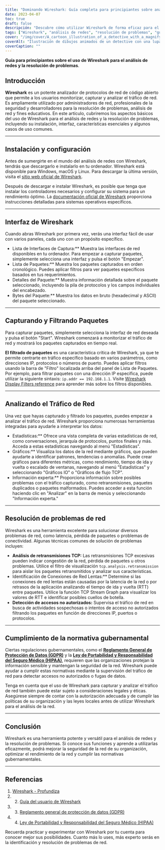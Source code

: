 ```yaml
---
title: "Dominando Wireshark: Guía completa para principiantes sobre análisis de redes"
date: 2023-04-07
toc: true
draft: false
descripción: "Descubre cómo utilizar Wireshark de forma eficaz para el análisis de redes y la solución de problemas con esta detallada guía para principiantes."
tags: ["Wireshark", "análisis de redes", "resolución de problemas", "guía para principiantes", "monitorización de redes", "captura de paquetes", "protocolos de red", "TCP/IP", "visualización de datos", "seguridad de redes", "filtros de captura", "filtros de visualización", "dispositivos de red", "Ethernet", "topología de redes", "diagnóstico de redes", "administración de redes", "rendimiento de redes", "tutorial de Wireshark", "paquetes de datos"].
cover: "/img/cover/A_cartoon_illustration_of_a_detective_with_a_magnifying_glass.png"
coverAlt: "Ilustración de dibujos animados de un detective con una lupa analizando cables de red, mientras el logotipo de Wireshark se cierra sobre ellos, simbolizando el proceso de solución y análisis de problemas de red mediante Wireshark."
coverCaption: ""
---
```


**Guía para principiantes sobre el uso de Wireshark para el análisis de redes y la resolución de problemas**.

## Introducción

**Wireshark** es un potente analizador de protocolos de red de código abierto que permite a los usuarios monitorizar, capturar y analizar el tráfico de red. Es ampliamente utilizado por administradores de red, profesionales de la seguridad y desarrolladores para la resolución de problemas, análisis de red y fines educativos. En este artículo, cubriremos los aspectos básicos del uso de Wireshark para el análisis de redes y la resolución de problemas, incluyendo su instalación, interfaz, características esenciales y algunos casos de uso comunes.

______

## Instalación y configuración

Antes de sumergirte en el mundo del análisis de redes con Wireshark, tendrás que descargarlo e instalarlo en tu ordenador. Wireshark está disponible para Windows, macOS y Linux. Para descargar la última versión, visita el [sitio web oficial de Wireshark](https://www.wireshark.org/#download).

Después de descargar e instalar Wireshark, es posible que tenga que instalar los controladores necesarios y configurar su sistema para un rendimiento óptimo. La [documentación oficial de Wireshark](https://www.wireshark.org/docs/wsug_html_chunked/) proporciona instrucciones detalladas para sistemas operativos específicos.

______

## Interfaz de Wireshark

Cuando abras Wireshark por primera vez, verás una interfaz fácil de usar con varios paneles, cada uno con un propósito específico.

- Lista de Interfaces de Captura:** Muestra las interfaces de red disponibles en tu ordenador. Para empezar a capturar paquetes, simplemente selecciona una interfaz y pulsa el botón "Empezar".
- Lista de Paquetes:** Muestra los paquetes capturados en orden cronológico. Puedes aplicar filtros para ver paquetes específicos basados en tus requerimientos.
- Detalles del Paquete:** Muestra información detallada sobre el paquete seleccionado, incluyendo la pila de protocolos y los campos individuales del encabezado.
- Bytes del Paquete:** Muestra los datos en bruto (hexadecimal y ASCII) del paquete seleccionado.

______

## Capturando y Filtrando Paquetes

Para capturar paquetes, simplemente selecciona la interfaz de red deseada y pulsa el botón "Start". Wireshark comenzará a monitorizar el tráfico de red y mostrará los paquetes capturados en tiempo real.

**El filtrado de paquetes** es una característica crítica de Wireshark, ya que te permite centrarte en tráfico específico basado en varios parámetros, como direcciones IP, protocolos o números de puerto. Puedes aplicar filtros usando la barra de "Filtro" localizada arriba del panel de Lista de Paquetes. Por ejemplo, para filtrar paquetes con una dirección IP específica, puede utilizar la siguiente sintaxis: `ip.addr == 192.168.1.1`. Visite [Wireshark Display Filters reference](https://www.wireshark.org/docs/man-pages/wireshark-filter.html) para aprender más sobre los filtros disponibles.

______

## Analizando el Tráfico de Red

Una vez que hayas capturado y filtrado los paquetes, puedes empezar a analizar el tráfico de red. Wireshark proporciona numerosas herramientas integradas para ayudarle a interpretar los datos:

- Estadísticas:** Ofrece una vista completa de varias estadísticas de red, como conversaciones, jerarquía de protocolos, puntos finales y más. Acceda a estas estadísticas navegando al menú "Estadísticas".
- Gráficos:** Visualiza los datos de la red mediante gráficos, que pueden ayudarte a identificar patrones, tendencias o anomalías. Puede crear gráficos para diferentes métricas, como rendimiento, tiempo de ida y vuelta o escalado de ventanas, navegando al menú "Estadísticas" y seleccionando "Gráficos IO" o "Gráficos de flujo TCP".
- Información experta:** Proporciona información sobre posibles problemas con el tráfico capturado, como retransmisiones, paquetes duplicados o paquetes malformados. Puedes acceder a esta función haciendo clic en "Analizar" en la barra de menús y seleccionando "Información experta."

______

## Resolución de problemas de red

Wireshark es una herramienta excelente para solucionar diversos problemas de red, como latencia, pérdida de paquetes o problemas de conectividad. Algunas técnicas comunes de solución de problemas incluyen:

- **Análisis de retransmisiones TCP:** Las retransmisiones TCP excesivas pueden indicar congestión de la red, pérdida de paquetes u otros problemas. Utilice el filtro de visualización `tcp.analysis.retransmission` para aislar los paquetes retransmitidos y analizar sus características.
- Identificación de Conexiones de Red Lentas:** Determine si las conexiones de red lentas están causadas por la latencia de la red o por retrasos de la aplicación analizando el tiempo de ida y vuelta (RTT) entre paquetes. Utilice la función TCP Stream Graph para visualizar los valores de RTT e identificar posibles cuellos de botella.
- **Detección de accesos no autorizados:** Supervisa el tráfico de red en busca de actividades sospechosas o intentos de acceso no autorizados filtrando los paquetes en función de direcciones IP, puertos o protocolos.

______

## Cumplimiento de la normativa gubernamental

Ciertas regulaciones gubernamentales, como el [**Reglamento General de Protección de Datos (GDPR)**](https://eur-lex.europa.eu/legal-content/EN/TXT/?uri=CELEX:32016R0679) y la [**Ley de Portabilidad y Responsabilidad del Seguro Médico (HIPAA)**](https://www.hhs.gov/hipaa/index.html), requieren que las organizaciones protejan la información sensible y mantengan la seguridad de la red. Wireshark puede ayudar a cumplir estas normativas mediante la supervisión del tráfico de red para detectar accesos no autorizados o fugas de datos.

Tenga en cuenta que el uso de Wireshark para capturar y analizar el tráfico de red también puede estar sujeto a consideraciones legales y éticas. Asegúrese siempre de contar con la autorización adecuada y de cumplir las políticas de su organización y las leyes locales antes de utilizar Wireshark para el análisis de la red.

______

## Conclusión

Wireshark es una herramienta potente y versátil para el análisis de redes y la resolución de problemas. Si conoce sus funciones y aprende a utilizarlas eficazmente, podrá mejorar la seguridad de la red de su organización, optimizar el rendimiento de la red y cumplir las normativas gubernamentales.

______

## Referencias

1. [Wireshark - Profundiza](https://www.wireshark.org/)
2. 2. [Guía del usuario de Wireshark](https://www.wireshark.org/docs/wsug_html_chunked/)
3. 3. [Reglamento general de protección de datos (GDPR)](https://eur-lex.europa.eu/legal-content/EN/TXT/?uri=CELEX:32016R0679)
4. 4. [Ley de Portabilidad y Responsabilidad del Seguro Médico (HIPAA)](https://www.hhs.gov/hipaa/index.html)

Recuerda practicar y experimentar con Wireshark por tu cuenta para conocer mejor sus posibilidades. Cuanto más lo uses, más experto serás en la identificación y resolución de problemas de red.





